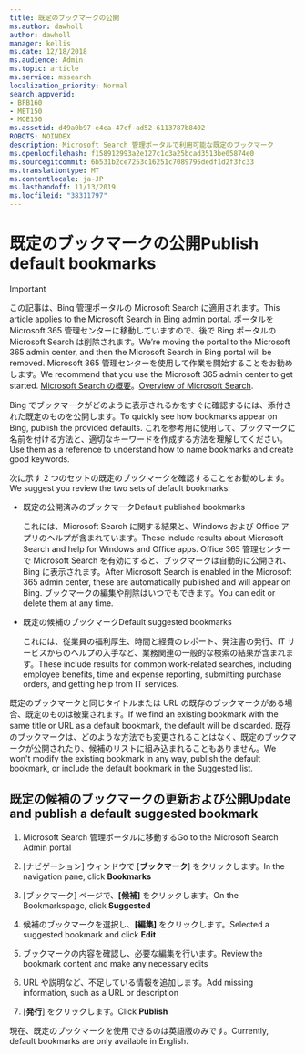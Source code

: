 ```yaml
---
title: 既定のブックマークの公開
ms.author: dawholl
author: dawholl
manager: kellis
ms.date: 12/18/2018
ms.audience: Admin
ms.topic: article
ms.service: mssearch
localization_priority: Normal
search.appverid:
- BFB160
- MET150
- MOE150
ms.assetid: d49a0b97-e4ca-47cf-ad52-6113787b8402
ROBOTS: NOINDEX
description: Microsoft Search 管理ポータルで利用可能な既定のブックマーク
ms.openlocfilehash: f158912993a2e127c1c3a25bcad3513be05874e0
ms.sourcegitcommit: 6b531b2ce7253c16251c7089795dedf1d2f3fc33
ms.translationtype: MT
ms.contentlocale: ja-JP
ms.lasthandoff: 11/13/2019
ms.locfileid: "38311797"
---
```

# <a name="publish-default-bookmarks"></a><span data-ttu-id="8f08e-103">既定のブックマークの公開</span><span class="sxs-lookup"><span data-stu-id="8f08e-103">Publish default bookmarks</span></span>

> [!IMPORTANT]
> <span data-ttu-id="8f08e-104">この記事は、Bing 管理ポータルの Microsoft Search に適用されます。</span><span class="sxs-lookup"><span data-stu-id="8f08e-104">This article applies to the Microsoft Search in Bing admin portal.</span></span> <span data-ttu-id="8f08e-105">ポータルを Microsoft 365 管理センターに移動していますので、後で Bing ポータルの Microsoft Search は削除されます。</span><span class="sxs-lookup"><span data-stu-id="8f08e-105">We’re moving the portal to the Microsoft 365 admin center, and then the Microsoft Search in Bing portal will be removed.</span></span> <span data-ttu-id="8f08e-106">Microsoft 365 管理センターを使用して作業を開始することをお勧めします。</span><span class="sxs-lookup"><span data-stu-id="8f08e-106">We recommend that you use the Microsoft 365 admin center to get started.</span></span> <span data-ttu-id="8f08e-107">[Microsoft Search の概要](overview-microsoft-search.md)。</span><span class="sxs-lookup"><span data-stu-id="8f08e-107">[Overview of Microsoft Search](overview-microsoft-search.md).</span></span>

<span data-ttu-id="8f08e-108">Bing でブックマークがどのように表示されるかをすぐに確認するには、添付された既定のものを公開します。</span><span class="sxs-lookup"><span data-stu-id="8f08e-108">To quickly see how bookmarks appear on Bing, publish the provided defaults.</span></span> <span data-ttu-id="8f08e-109">これを参考用に使用して、ブックマークに名前を付ける方法と、適切なキーワードを作成する方法を理解してください。</span><span class="sxs-lookup"><span data-stu-id="8f08e-109">Use them as a reference to understand how to name bookmarks and create good keywords.</span></span>
  
<span data-ttu-id="8f08e-110">次に示す 2 つのセットの既定のブックマークを確認することをお勧めします。</span><span class="sxs-lookup"><span data-stu-id="8f08e-110">We suggest you review the two sets of default bookmarks:</span></span>
  
- <span data-ttu-id="8f08e-111">既定の公開済みのブックマーク</span><span class="sxs-lookup"><span data-stu-id="8f08e-111">Default published bookmarks</span></span>
    
    <span data-ttu-id="8f08e-112">これには、Microsoft Search に関する結果と、Windows および Office アプリのヘルプが含まれています。</span><span class="sxs-lookup"><span data-stu-id="8f08e-112">These include results about Microsoft Search and help for Windows and Office apps.</span></span> <span data-ttu-id="8f08e-113">Office 365 管理センターで Microsoft Search を有効にすると、ブックマークは自動的に公開され、Bing に表示されます。</span><span class="sxs-lookup"><span data-stu-id="8f08e-113">After Microsoft Search is enabled in the Microsoft 365 admin center, these are automatically published and will appear on Bing.</span></span> <span data-ttu-id="8f08e-114">ブックマークの編集や削除はいつでもできます。</span><span class="sxs-lookup"><span data-stu-id="8f08e-114">You can edit or delete them at any time.</span></span>
    
- <span data-ttu-id="8f08e-115">既定の候補のブックマーク</span><span class="sxs-lookup"><span data-stu-id="8f08e-115">Default suggested bookmarks</span></span>
    
    <span data-ttu-id="8f08e-116">これには、従業員の福利厚生、時間と経費のレポート、発注書の発行、IT サービスからのヘルプの入手など、業務関連の一般的な検索の結果が含まれます。</span><span class="sxs-lookup"><span data-stu-id="8f08e-116">These include results for common work-related searches, including employee benefits, time and expense reporting, submitting purchase orders, and getting help from IT services.</span></span>
    
<span data-ttu-id="8f08e-117">既定のブックマークと同じタイトルまたは URL の既存のブックマークがある場合、既定のものは破棄されます。</span><span class="sxs-lookup"><span data-stu-id="8f08e-117">If we find an existing bookmark with the same title or URL as a default bookmark, the default will be discarded.</span></span> <span data-ttu-id="8f08e-118">既存のブックマークは、どのような方法でも変更されることはなく、既定のブックマークが公開されたり、候補のリストに組み込まれることもありません。</span><span class="sxs-lookup"><span data-stu-id="8f08e-118">We won't modify the existing bookmark in any way, publish the default bookmark, or include the default bookmark in the Suggested list.</span></span>
  
## <a name="update-and-publish-a-default-suggested-bookmark"></a><span data-ttu-id="8f08e-119">既定の候補のブックマークの更新および公開</span><span class="sxs-lookup"><span data-stu-id="8f08e-119">Update and publish a default suggested bookmark</span></span>

1. <span data-ttu-id="8f08e-120">Microsoft Search 管理ポータルに移動する</span><span class="sxs-lookup"><span data-stu-id="8f08e-120">Go to the Microsoft Search Admin portal</span></span>
    
2. <span data-ttu-id="8f08e-121">[ナビゲーション] ウィンドウで [**ブックマーク**] をクリックします。</span><span class="sxs-lookup"><span data-stu-id="8f08e-121">In the navigation pane, click **Bookmarks**</span></span>
    
3. <span data-ttu-id="8f08e-122">[ブックマーク] ページで、**[候補]** をクリックします。</span><span class="sxs-lookup"><span data-stu-id="8f08e-122">On the Bookmarkspage, click **Suggested**</span></span>
    
4. <span data-ttu-id="8f08e-123">候補のブックマークを選択し、**[編集]** をクリックします。</span><span class="sxs-lookup"><span data-stu-id="8f08e-123">Selected a suggested bookmark and click **Edit**</span></span>
    
5. <span data-ttu-id="8f08e-124">ブックマークの内容を確認し、必要な編集を行います。</span><span class="sxs-lookup"><span data-stu-id="8f08e-124">Review the bookmark content and make any necessary edits</span></span>
    
6. <span data-ttu-id="8f08e-125">URL や説明など、不足している情報を追加します。</span><span class="sxs-lookup"><span data-stu-id="8f08e-125">Add missing information, such as a URL or description</span></span>
    
7. <span data-ttu-id="8f08e-126">[**発行**] をクリックします。</span><span class="sxs-lookup"><span data-stu-id="8f08e-126">Click **Publish**</span></span>
    
<span data-ttu-id="8f08e-127">現在、既定のブックマークを使用できるのは英語版のみです。</span><span class="sxs-lookup"><span data-stu-id="8f08e-127">Currently, default bookmarks are only available in English.</span></span> 

  

